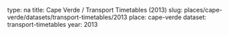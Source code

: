type: na
title: Cape Verde / Transport Timetables (2013)
slug: places/cape-verde/datasets/transport-timetables/2013
place: cape-verde
dataset: transport-timetables
year: 2013
